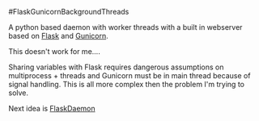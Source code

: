 #FlaskGunicornBackgroundThreads

A python based daemon with worker threads with a built in webserver based on [Flask](http://flask.pocoo.org/) and [Gunicorn](http://gunicorn.org/).

This doesn't work for me....

Sharing variables with Flask requires dangerous assumptions on multiprocess + threads and Gunicorn must be in main thread because of signal handling. This is all more complex then the problem I'm trying to solve.

Next idea is [FlaskDaemon](../FlaskDaemon)
